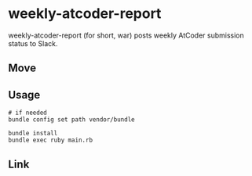 # weekly-atcoder-report

weekly-atcoder-report (for short, war) posts weekly AtCoder submission status to Slack.

## Move

## Usage

```console
# if needed
bundle config set path vendor/bundle

bundle install
bundle exec ruby main.rb
```

## Link
